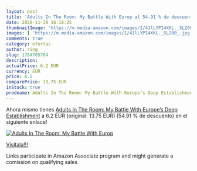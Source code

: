 ```yaml
---
layout: post
title: 'Adults In The Room: My Battle With Europ al 54.91 % de descuento'
date: 2020-11-30 16:18:25
thumbnailImage: 'https://m.media-amazon.com/images/I/41lLYPI4XKL._SL200_.jpg'
images: [ 'https://m.media-amazon.com/images/I/41lLYPI4XKL._SL200_.jpg' ]
comments: true
category: ofertas
author: ring
slug: 1784705764
description:
actualPrice: 6.2 EUR
currency: EUR
price: 6.2
comparePrice: 13.75 EUR
inStock: true
prodname: Adults In The Room: My Battle With Europe’s Deep Establishment
---
```


Ahora mismo tienes [Adults In The Room: My Battle With Europe’s Deep Establishment](https://www.amazon.es/dp/1784705764/?tag=tolees-21) a 6.2 EUR (original: 13.75 EUR) (54.91 %  de descuento) en el siguiente enlace!

[![Adults In The Room: My Battle With Europ](https://m.media-amazon.com/images/I/41lLYPI4XKL._SL200_.jpg)](https://www.amazon.es/dp/1784705764/?tag=tolees-21)

[Visítala!!!](https://www.amazon.es/dp/1784705764/?tag=tolees-21)

Links participate in Amazon Associate program and might generate a comission on qualifying sales
